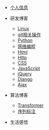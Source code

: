 * [个人信息](README)
* 研发博客
    * [Linux](Linux/README) 
    * [git相关操作](git/README)
    * [Python](Python/python)
    * [网络编程](Socket/README)
    * [Html](Html/README)
    * [Http](Http/README)
    * [CSS](CSS/README)
    * [JavaScript](JavaScript/README)
    * [jQuery](jQuery/README)
    * [Django](Django/README)
    * [Ajax](Ajax/README)

* 算法博客
    * [Transformer](Transformer/Transformer.md)
    * [序列标注](nlp/README)

* 生活感悟